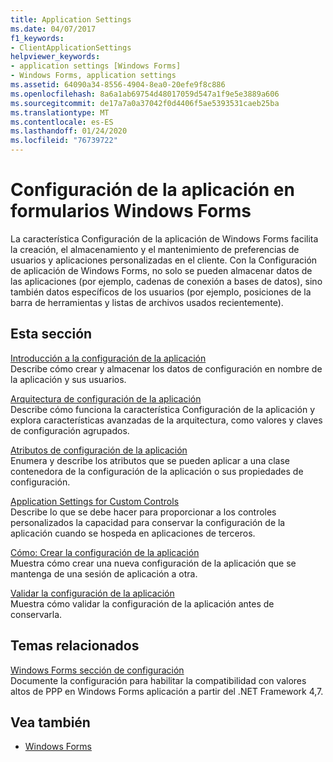```yaml
---
title: Application Settings
ms.date: 04/07/2017
f1_keywords:
- ClientApplicationSettings
helpviewer_keywords:
- application settings [Windows Forms]
- Windows Forms, application settings
ms.assetid: 64090a34-8556-4904-8ea0-20efe9f8c886
ms.openlocfilehash: 8a6a1ab69754d48017059d547a1f9e5e3889a606
ms.sourcegitcommit: de17a7a0a37042f0d4406f5ae5393531caeb25ba
ms.translationtype: MT
ms.contentlocale: es-ES
ms.lasthandoff: 01/24/2020
ms.locfileid: "76739722"
---
```

# <a name="application-settings-for-windows-forms"></a>Configuración de la aplicación en formularios Windows Forms
La característica Configuración de la aplicación de Windows Forms facilita la creación, el almacenamiento y el mantenimiento de preferencias de usuarios y aplicaciones personalizadas en el cliente. Con la Configuración de aplicación de Windows Forms, no solo se pueden almacenar datos de las aplicaciones (por ejemplo, cadenas de conexión a bases de datos), sino también datos específicos de los usuarios (por ejemplo, posiciones de la barra de herramientas y listas de archivos usados recientemente).  
  
## <a name="in-this-section"></a>Esta sección  
 [Introducción a la configuración de la aplicación](application-settings-overview.md)  
 Describe cómo crear y almacenar los datos de configuración en nombre de la aplicación y sus usuarios.  
  
 [Arquitectura de configuración de la aplicación](application-settings-architecture.md)  
 Describe cómo funciona la característica Configuración de la aplicación y explora características avanzadas de la arquitectura, como valores y claves de configuración agrupados.  
  
 [Atributos de configuración de la aplicación](application-settings-attributes.md)  
 Enumera y describe los atributos que se pueden aplicar a una clase contenedora de la configuración de la aplicación o sus propiedades de configuración.  
  
 [Application Settings for Custom Controls](application-settings-for-custom-controls.md)  
 Describe lo que se debe hacer para proporcionar a los controles personalizados la capacidad para conservar la configuración de la aplicación cuando se hospeda en aplicaciones de terceros.  
  
 [Cómo: Crear la configuración de la aplicación](how-to-create-application-settings.md)  
 Muestra cómo crear una nueva configuración de la aplicación que se mantenga de una sesión de aplicación a otra.  
  
 [Validar la configuración de la aplicación](how-to-validate-application-settings.md)  
 Muestra cómo validar la configuración de la aplicación antes de conservarla.  
  
## <a name="related-topics"></a>Temas relacionados

[Windows Forms sección de configuración](../../configure-apps/file-schema/winforms/index.md)    
Documente la configuración para habilitar la compatibilidad con valores altos de PPP en Windows Forms aplicación a partir del .NET Framework 4,7.

## <a name="see-also"></a>Vea también

- [Windows Forms](../index.md)
